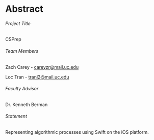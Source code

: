 # Abstract

###### Project Title

CSPrep

###### Team Members

Zach Carey - careyzr@mail.uc.edu

Loc Tran - tranl2@mail.uc.edu

###### Faculty Advisor

Dr. Kenneth Berman

###### Statement

Representing algorithmic processes using Swift on the iOS platform.
